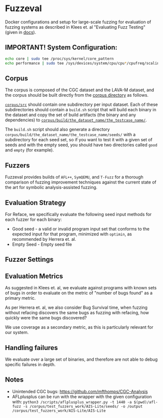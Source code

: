 # Fuzzeval

Docker configurations and setup for large-scale fuzzing for evaluation of fuzzing systems
as described in Klees et. al "Evaluating Fuzz Testing" (given in
[docs](docs/evaluating_fuzz_testing.pdf)).

## IMPORTANT! System Configuration:

```sh
echo core | sudo tee /proc/sys/kernel/core_pattern
echo performance | sudo tee /sys/devices/system/cpu/cpu*/cpufreq/scaling_governor
```

## Corpus

The corpus is composed of the CGC dataset and the LAVA-M dataset, and the corpus
should be built directly from the [corpus directory](corpus) as follows.

[`corpus/src`](corpus/src) should contain one subdirectory per input dataset. Each of
these subdirectories should contain a `build.sh` script that will build each binary
in the dataset and copy the set of build artifacts (the binary and any dependencies) to
[`corpus/build/the_dataset_name/the_testcase_name/`](corpus/build).

The `build.sh` script should also generate a directory 
`corpus/build/the_dataset_name/the_testcase_name/seeds/` with a subdirectory for each
seed set, so if you want to test it with a given set of seeds and with the empty seed,
you should have two directories called `good` and `empty` (for example).

## Fuzzers

Fuzzeval provides builds of `AFL++`, `SymQEMU`, and `T-Fuzz` for a thorough comparison
of fuzzing improvement techniques against the current state of the art for symbolic
analysis-assisted fuzzing.

## Evaluation Strategy

For Reface, we specifically evaluate the following seed input methods for each
fuzzer for each binary:

* Good seed - a valid or invalid program input set that conforms to the expected input for
  that program, minimized with `optimin`, as recommended by Herrera et. al.
* Empty Seed - Empty seed file

## Fuzzer Settings

## Evaluation Metrics

As suggested in Klees et. al, we evaluate against programs with known sets of bugs in
order to evaluate on the metric of "number of bugs found" as a primary metric.

As per Herrera et. al, we also consider Bug Survival time, when fuzzing without refacing
discovers the same bugs as fuzzing with refacing, how quickly were the same bugs discovered?

We use coverage as a secondary metric, as this is particularly relevant for our system.


## Handling failures

We evaluate over a large set of binaries, and therefore are not able to debug specific
failures in depth.

## Notes

* Unintended CGC bugs: https://github.com/mfthomps/CGC-Analysis
* AFLplusplus can be run with the wrapper with the given configuration with:
  `python3 /scripts/aflplusplus_wrapper.py -t 1440 -a $(pwd)/afl-fuzz -s /corpus/test_fuzzers_work/AIS-Lite/seeds/ -o /output /corpus/test_fuzzers_work/AIS-Lite/AIS-Lite`